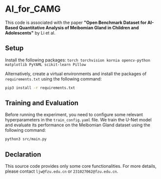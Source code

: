# AI_for_CAMG

This code is associated with the paper **"Open Benchmark Dataset for AI-Based Quantitative Analysis of Meibomian Gland in Children and Adolescents"** by Li et al.

## Setup
Install the following packages: `torch torchvision kornia opencv-python matplotlib PyYAML scikit-learn Pillow`

Alternatively, create a virtual environments and install the packages of `requirements.txt` using the following command:
```bash
pip3 install -r requirements.txt
```

## Training and Evaluation
Before running the experiment, you need to configure some relevant hyperparameters in the `train_config.yaml` file.
We train the U-Net model and evaluate its performance on the Meibomian Gland dataset using the following command:
```bash
python3 src/main.py
```
## Declaration
This source code provides only some core functionalities. For more details, please contact `ljw@fzu.edu.cn` or `231027062@fzu.edu.cn`.

